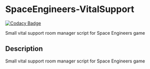 # SpaceEngineers-VitalSupport
[![Codacy Badge](https://app.codacy.com/project/badge/Grade/6f44f6392eea474788f946bf694d0394)](https://www.codacy.com/gh/Veltys/SpaceEngineers-VitalSupport/dashboard?utm_source=github.com&amp;utm_medium=referral&amp;utm_content=Veltys/SpaceEngineers-SoporteVital&amp;utm_campaign=Badge_Grade)

Small vital support room manager script for Space Engineers game


## Description
Small vital support room manager script for Space Engineers game
